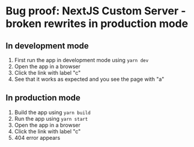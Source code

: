 # Bug proof: NextJS Custom Server - broken rewrites in production mode

## In development mode
1. First run the app in development mode using `yarn dev`
2. Open the app in a browser
3. Click the link with label "c"
4. See that it works as expected and you see the page with "a"

## In production mode
1. Build the app using `yarn build`
2. Run the app using `yarn start`
3. Open the app in a browser
4. Click the link with label "c"
5. 404 error appears
